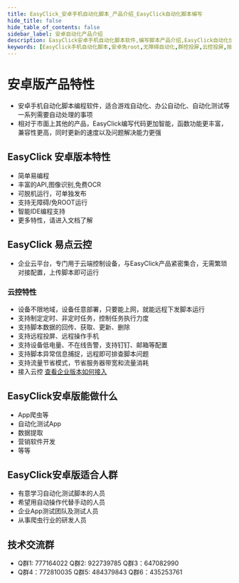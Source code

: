 ```yaml
---
title: EasyClick_安卓手机自动化脚本_产品介绍_EasyClick自动化脚本编写
hide_title: false
hide_table_of_contents: false
sidebar_label: 安卓自动化产品介绍
description: EasyClick安卓手机自动化脚本软件,编写脚本产品介绍,EasyClick自动化优势,对比按键精灵、触动精灵、Autojs，EasyClick编写代码更加智能，函数功能更丰富，兼容性更高，同时更新的速度以及问题解决能力更强
keywords: [EasyClick手机自动化脚本,安卓免root,无障碍自动化,群控投屏,云控投屏,按键精灵]
---
```


# 安卓版产品特性
  - 安卓手机自动化脚本编程软件，适合游戏自动化、办公自动化、自动化测试等一系列需要自动处理的事项
  - 相对于市面上其他的产品，EasyClick编写代码更加智能，函数功能更丰富，兼容性更高，同时更新的速度以及问题解决能力更强
## EasyClick 安卓版本特性
 - 简单易编程 
 - 丰富的API,图像识别,免费OCR
 - 可脱机运行，可单独发布
 - 支持无障碍/免ROOT运行
 - 智能IDE编程支持
 - 更多特性，请进入文档了解

## EasyClick 易点云控
  - 企业云平台，专门用于云端控制设备，与EasyClick产品紧密集合，无需繁琐对接配置，上传脚本即可运行
### 云控特性
  - 设备不限地域，设备任意部署，只要能上网，就能远程下发脚本运行
  - 支持制定定时、非定时任务，控制任务执行力度
  - 支持脚本数据的回传、获取、更新、删除
  - 支持远程投屏、远程操作手机
  - 支持设备低电量、不在线告警，支持钉钉、邮箱等配置
  - 支持脚本异常信息捕捉，远程即可排查脚本问题
  - 支持流量节省模式，节省服务器带宽和流量消耗
  - 接入云控 [查看企业版本如何接入](zh-cn/ecloud2/intro)

## EasyClick安卓版能做什么
  - App爬虫等
  - 自动化测试App
  - 数据提取
  - 营销软件开发
  - 等等

## EasyClick安卓版适合人群
  - 有意学习自动化测试脚本的人员
  - 希望用自动操作代替手动的人员
  - 企业App测试团队及测试人员
  - 从事爬虫行业的研发人员


## 技术交流群
  - Q群1: 777164022 Q群2: 922739785 Q群3：647082990
  - Q群4：772810035  Q群5: 484379843 Q群6：435253761
    
